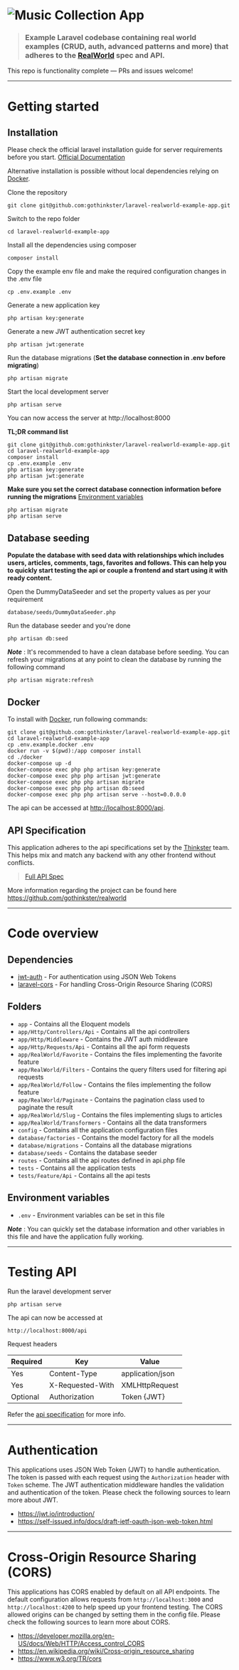 # ![Music Collection App](logo.png)

> ### Example Laravel codebase containing real world examples (CRUD, auth, advanced patterns and more) that adheres to the [RealWorld](https://github.com/gothinkster/realworld-example-apps) spec and API.

This repo is functionality complete — PRs and issues welcome!

----------

# Getting started

## Installation

Please check the official laravel installation guide for server requirements before you start. [Official Documentation](https://laravel.com/docs/5.4/installation#installation)

Alternative installation is possible without local dependencies relying on [Docker](#docker). 

Clone the repository

    git clone git@github.com:gothinkster/laravel-realworld-example-app.git

Switch to the repo folder

    cd laravel-realworld-example-app

Install all the dependencies using composer

    composer install

Copy the example env file and make the required configuration changes in the .env file

    cp .env.example .env

Generate a new application key

    php artisan key:generate

Generate a new JWT authentication secret key

    php artisan jwt:generate

Run the database migrations (**Set the database connection in .env before migrating**)

    php artisan migrate

Start the local development server

    php artisan serve

You can now access the server at http://localhost:8000

**TL;DR command list**

    git clone git@github.com:gothinkster/laravel-realworld-example-app.git
    cd laravel-realworld-example-app
    composer install
    cp .env.example .env
    php artisan key:generate
    php artisan jwt:generate 
    
**Make sure you set the correct database connection information before running the migrations** [Environment variables](#environment-variables)

    php artisan migrate
    php artisan serve

## Database seeding

**Populate the database with seed data with relationships which includes users, articles, comments, tags, favorites and follows. This can help you to quickly start testing the api or couple a frontend and start using it with ready content.**

Open the DummyDataSeeder and set the property values as per your requirement

    database/seeds/DummyDataSeeder.php

Run the database seeder and you're done

    php artisan db:seed

***Note*** : It's recommended to have a clean database before seeding. You can refresh your migrations at any point to clean the database by running the following command

    php artisan migrate:refresh
    
## Docker

To install with [Docker](https://www.docker.com), run following commands:

```
git clone git@github.com:gothinkster/laravel-realworld-example-app.git
cd laravel-realworld-example-app
cp .env.example.docker .env
docker run -v $(pwd):/app composer install
cd ./docker
docker-compose up -d
docker-compose exec php php artisan key:generate
docker-compose exec php php artisan jwt:generate
docker-compose exec php php artisan migrate
docker-compose exec php php artisan db:seed
docker-compose exec php php artisan serve --host=0.0.0.0
```

The api can be accessed at [http://localhost:8000/api](http://localhost:8000/api).

## API Specification

This application adheres to the api specifications set by the [Thinkster](https://github.com/gothinkster) team. This helps mix and match any backend with any other frontend without conflicts.

> [Full API Spec](https://github.com/gothinkster/realworld/tree/master/api)

More information regarding the project can be found here https://github.com/gothinkster/realworld

----------

# Code overview

## Dependencies

- [jwt-auth](https://github.com/tymondesigns/jwt-auth) - For authentication using JSON Web Tokens
- [laravel-cors](https://github.com/barryvdh/laravel-cors) - For handling Cross-Origin Resource Sharing (CORS)

## Folders

- `app` - Contains all the Eloquent models
- `app/Http/Controllers/Api` - Contains all the api controllers
- `app/Http/Middleware` - Contains the JWT auth middleware
- `app/Http/Requests/Api` - Contains all the api form requests
- `app/RealWorld/Favorite` - Contains the files implementing the favorite feature
- `app/RealWorld/Filters` - Contains the query filters used for filtering api requests
- `app/RealWorld/Follow` - Contains the files implementing the follow feature
- `app/RealWorld/Paginate` - Contains the pagination class used to paginate the result
- `app/RealWorld/Slug` - Contains the files implementing slugs to articles
- `app/RealWorld/Transformers` - Contains all the data transformers
- `config` - Contains all the application configuration files
- `database/factories` - Contains the model factory for all the models
- `database/migrations` - Contains all the database migrations
- `database/seeds` - Contains the database seeder
- `routes` - Contains all the api routes defined in api.php file
- `tests` - Contains all the application tests
- `tests/Feature/Api` - Contains all the api tests

## Environment variables

- `.env` - Environment variables can be set in this file

***Note*** : You can quickly set the database information and other variables in this file and have the application fully working.

----------

# Testing API

Run the laravel development server

    php artisan serve

The api can now be accessed at

    http://localhost:8000/api

Request headers

| **Required** 	| **Key**              	| **Value**            	|
|----------	|------------------	|------------------	|
| Yes      	| Content-Type     	| application/json 	|
| Yes      	| X-Requested-With 	| XMLHttpRequest   	|
| Optional 	| Authorization    	| Token {JWT}      	|

Refer the [api specification](#api-specification) for more info.

----------
 
# Authentication
 
This applications uses JSON Web Token (JWT) to handle authentication. The token is passed with each request using the `Authorization` header with `Token` scheme. The JWT authentication middleware handles the validation and authentication of the token. Please check the following sources to learn more about JWT.
 
- https://jwt.io/introduction/
- https://self-issued.info/docs/draft-ietf-oauth-json-web-token.html

----------

# Cross-Origin Resource Sharing (CORS)
 
This applications has CORS enabled by default on all API endpoints. The default configuration allows requests from `http://localhost:3000` and `http://localhost:4200` to help speed up your frontend testing. The CORS allowed origins can be changed by setting them in the config file. Please check the following sources to learn more about CORS.
 
- https://developer.mozilla.org/en-US/docs/Web/HTTP/Access_control_CORS
- https://en.wikipedia.org/wiki/Cross-origin_resource_sharing
- https://www.w3.org/TR/cors
